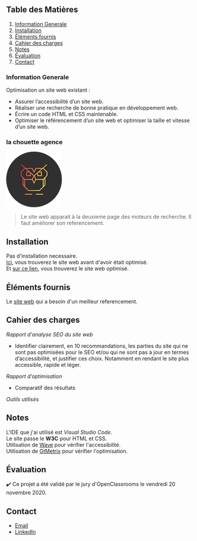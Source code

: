 ## Table des Matières
1. [Information Generale](#Information-Generale)
2. [Installation](#Installation)
3. [Éléments fournis](#Éléments-fournis)
4. [Cahier des charges](#Cahier-des-charges)
5. [Notes](#Notes)
6. [Évaluation](#Évaluation)
7. [Contact](#Contact)

### Information Generale
Optimisation un site web existant :
* Assurer l’accessibilité d’un site web.
* Réaliser une recherche de bonne pratique en développement web.
* Écrire un code HTML et CSS maintenable.
* Optimiser le référencement d’un site web et optimiser la taille et vitesse d’un site web.

### la chouette agence

![Image text](https://github.com/John-Gate/jeanchristianbarriere_4_09112020/blob/main/img/logo.png)
>Le site web apparait à la deuxieme page des moteurs de recherche. Il faut améliorer son referencement. 

## Installation
Pas d'installation necessaire.  
[Ici](https://john-gate.github.io/projet4-pre-optimisation), vous trouverez le site web avant d'avoir était optimisé.  
Et [sur ce lien](https://john-gate.github.io/jeanchristianbarriere_4_09112020/), vous trouverez le site web optimisé.

## Éléments fournis
Le [site web](https://john-gate.github.io/projet4-pre-optimisation) qui a besoin d'un meilleur referencement.

##  Cahier des charges
_Rapport d'analyse SEO du site web_
* Identifier clairement, en 10 recommandations, les parties du site qui ne sont pas optimisées pour le SEO et/ou qui ne sont pas à jour en termes d’accessibilité, et justifier ces choix. Notamment en rendant le site plus accessible, rapide et léger.

_Rapport d’optimisation_
* Comparatif des résultats
  
_Outils utilisés_

## Notes
L'IDE que j'ai utilisé est *Visual Studio Code*.  
Le site passe le **W3C** pour HTML et CSS.  
Utilisation de [Wave](https://wave.webaim.org/) pour vérifier l'accessibilité.  
Utilisation de [GtMetrix](https://gtmetrix.com/) pour vérifier l'optimisation.

## Évaluation
:heavy_check_mark: Ce projet a été validé par le jury d'OpenClassrooms le vendredi 20 novembre 2020.

## Contact
* [Email](mailto:barrierejc@live.fr?subject=[GitHub]%20Source%20Han%20Sans)
* [LinkedIn](https://linkedin.com/in/jean-christian-barriere)
